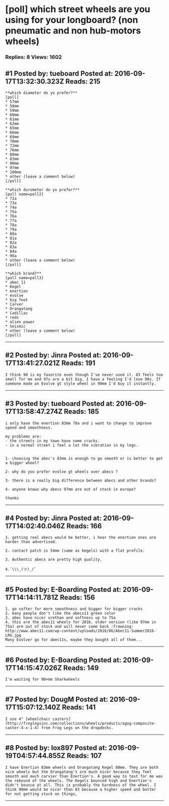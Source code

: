 # \[poll\] which street wheels are you using for your longboard? (non pneumatic and non hub-motors wheels)

### Replies: 8 Views: 1602

## \#1 Posted by: tueboard Posted at: 2016-09-17T13:32:30.323Z Reads: 215

```
**which diameter do yo prefer?**
[poll]
* 57mm
* 58mm
* 59mm
* 60mm
* 61mm
* 62mm
* 65mm
* 66mm
* 69mm
* 70mm
* 72mm
* 76mm
* 80mm
* 83mm
* 90mm
* 97mm
* 100mm
* other (leave a comment below)
[/poll]

**which durometer do yo prefer?**
[poll name=poll2]
* 72a
* 73a
* 74a
* 75a
* 76a
* 77a
* 78a
* 79a
* 80a
* 81a
* 82a
* 83a
* 84a
* 96a
* other (leave a comment below)
[/poll]

**which brand?**
[poll name=poll3]
* abec 11
* Kegel
* enertion
* evolve
* big foot
* Carver
* Orangatang
* Cadillac
* reds
* alien power
* Seismic
* other (leave a comment below)
[/poll]
```

---
## \#2 Posted by: Jinra Posted at: 2016-09-17T13:41:27.021Z Reads: 191

```
I think 90 is my favorite even though I've never used it. 83 feels too small for me and 97s are a bit big. I have a feeling I'd love 90s. If someone made an Evolve gt style wheel in 90mm I'd buy it instantly.
```

---
## \#3 Posted by: tueboard Posted at: 2016-09-17T13:58:47.274Z Reads: 185

```
i only have the enertion 83mm 78a and i want to change to improve speed and smoothness.

my problems are:
- the streets in my town have some cracks.
- in a normal street i feel a lot the vibration in my legs.


1- choosing the abec's 83mm is enough to go smooth or is better to get a bigger wheel?

2- why do you prefer evolve gt wheels over abecs ?

3- there is a really big difference between abecs and other brands?

4- anyone knows why abecs 97mm are out of stock in europe?

thanks
```

---
## \#4 Posted by: Jinra Posted at: 2016-09-17T14:02:40.046Z Reads: 166

```
1. getting real abecs would be better, i hear the enertion ones are harder than advertised.

2. contact patch is 54mm (same as kegels) with a flat profile.

3. Authentic abecs are pretty high quality.

4.¯\\\_(ツ)_/¯
```

---
## \#5 Posted by: E-Boarding Posted at: 2016-09-17T14:14:11.781Z Reads: 156

```
1. go softer for more smoothness and bigger for bigger cracks
2. many people don't like the abecs11 green color
3. abec have nicer urethan and softness up to 75a
4. this are the abec11 wheels for 2016, older version (like 97mm in 75a) are out of stock and will never come back :frowning:  http://www.abec11.com/wp-content/uploads/2016/06/Abec11-Summer2016-LRG.jpg
Many Evolver go for abec11s, maybe they bought all of them...
```

---
## \#6 Posted by: E-Boarding Posted at: 2016-09-17T14:15:47.026Z Reads: 149

```
I'm waiting for 90+mm Sharkwheels
```

---
## \#7 Posted by: DougM Posted at: 2016-09-17T15:07:12.140Z Reads: 141

```
I use 4" [wheelchair casters](http://froglegsinc.com/collections/wheels/products/agog-composite-caster-4-x-1-4) from Frog Legs on the dropdecks.
```

---
## \#8 Posted by: lox897 Posted at: 2016-09-19T04:57:44.855Z Reads: 107

```
I have Enertion 83mm wheels and Orangatang Kegel 80mm. They are both nice wheels but the Orangatang's are much nicer because they feel smooth and much carvier than Enertion's. A good way to test for me was the rebound of the wheels. The Kegels bounced high and Enertion's didn't bounce at all. This is probably the hardness of the wheel. I think 90mm would be nicer than 83 because a higher speed and better for not getting stuck on things,
```

---
